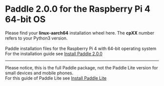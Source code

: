 # Paddle 2.0.0 for the Raspberry Pi 4 64-bit OS
Please find your **linux-aarch64** installation wheel here. The **cpXX** number refers to your Python3 version.<br/><br/>
Paddle installation files for the Raspberry Pi 4 with 64-bit operating system
<br/>
For the installation guide see [Install Paddle 2.0.0](https://qengineering.eu/install-paddlepaddle-on-raspberry-pi-4.html) <br/>
___
Please notice, this is the full Paddle package, not the Paddle Lite version for small devices and mobile phones.<br/>
For this guide of Paddle Lite see [Install Paddle Lite](https://qengineering.eu/install-paddle-lite-on-raspberry-pi-4.html) <br/>
